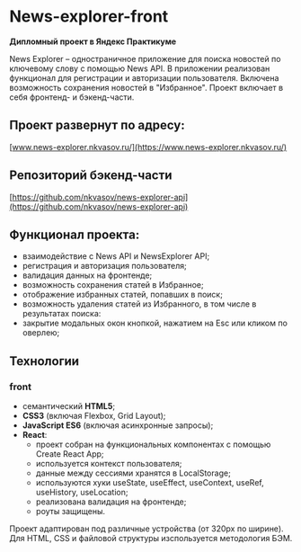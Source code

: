 # News-explorer-front
**Дипломный проект в Яндекс Практикуме**

News Explorer – одностраничное приложение для поиска новостей по ключевому слову с помощью News API. В приложении реализован функционал для регистрации и авторизации пользователя. Включена возможность сохранения новостей в "Избранное". Проект включает в себя фронтенд- и бэкенд-части.

## Проект развернут по адресу:
[www.news-explorer.nkvasov.ru/](https://www.news-explorer.nkvasov.ru/)

## Репозиторий бэкенд-части
[https://github.com/nkvasov/news-explorer-api](https://github.com/nkvasov/news-explorer-api)


## Функционал проекта:

* взаимодействие с News API и NewsExplorer API;
* регистрация и авторизация пользователя;
* валидация данных на фронтенде;
* возможность сохранения статей в Избранное;
* отображение избранных статей, попавших в поиск;
* возможность удаления статей из Избранного, в том числе в результатах поиска:
* закрытие модальных окон кнопкой, нажатием на Esc или кликом по оверлею;

## Технологии

### front

* семантический **HTML5**;
* **CSS3** (включая Flexbox, Grid Layout);
* **JavaScript ES6** (включая асинхронные запросы);
* **React**:
    - проект собран на функциональных компонентах с помощью Create React App;
    - используется контекст пользователя;
    - данные между сессиями хранятся в LocalStorage;
    - используются хуки useState, useEffect, useContext, useRef, useHistory, useLocation;
    - реализована валидация на фронтенде;
    - роуты защищены.

Проект адаптирован под различные устройства (от 320px по ширине).
Для HTML, CSS и файловой структуры изспользуется методология БЭМ.
